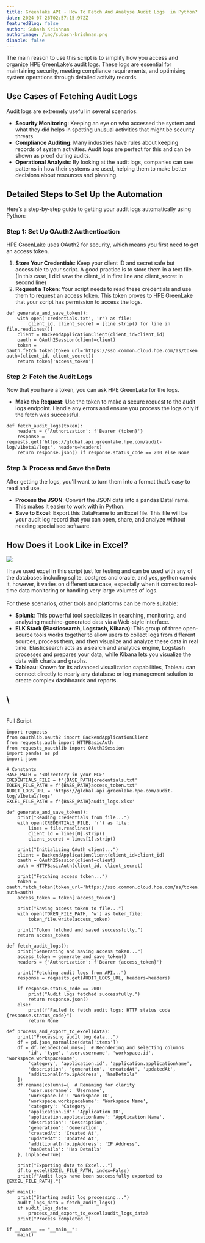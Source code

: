 ```yaml
---
title: Greenlake API - How To Fetch And Analyse Audit Logs  in Python?
date: 2024-07-26T02:57:15.972Z
featuredBlog: false
author: Subash Krishnan
authorimage: /img/subash-krishnan.png
disable: false
---
```

The main reason to use this script is to simplify how you access and organize HPE GreenLake’s audit logs. These logs are essential for maintaining security, meeting compliance requirements, and optimising system operations through detailed activity records.

## Use Cases of Fetching Audit Logs

Audit logs are extremely useful in several scenarios:

* **Security Monitoring**: Keeping an eye on who accessed the system and what they did helps in spotting unusual activities that might be security threats.
* **Compliance Auditing**: Many industries have rules about keeping records of system activities. Audit logs are perfect for this and can be shown as proof during audits.
* **Operational Analysis**: By looking at the audit logs, companies can see patterns in how their systems are used, helping them to make better decisions about resources and planning.

## Detailed Steps to Set Up the Automation

Here’s a step-by-step guide to getting your audit logs automatically using Python:

### Step 1: Set Up OAuth2 Authentication

HPE GreenLake uses OAuth2 for security, which means you first need to get an access token.

1. **Store Your Credentials**: Keep your client ID and secret safe but accessible to your script. A good practice is to store them in a text file. (In this case, I did save the client_Id in first line and client_secret in second line)
2. **Request a Token**: Your script needs to read these credentials and use them to request an access token. This token proves to HPE GreenLake that your script has permission to access the logs.

```
def generate_and_save_token():
    with open('credentials.txt', 'r') as file:
        client_id, client_secret = [line.strip() for line in file.readlines()]
    client = BackendApplicationClient(client_id=client_id)
    oauth = OAuth2Session(client=client)
    token = oauth.fetch_token(token_url='https://sso.common.cloud.hpe.com/as/token.oauth2', auth=(client_id, client_secret))
    return token['access_token']
```

### Step 2: Fetch the Audit Logs

Now that you have a token, you can ask HPE GreenLake for the logs.

* **Make the Request**: Use the token to make a secure request to the audit logs endpoint. Handle any errors and ensure you process the logs only if the fetch was successful.

```
def fetch_audit_logs(token):
    headers = {'Authorization': f'Bearer {token}'}
    response = requests.get('https://global.api.greenlake.hpe.com/audit-log/v1beta1/logs', headers=headers)
    return response.json() if response.status_code == 200 else None
```

### Step 3: Process and Save the Data

After getting the logs, you'll want to turn them into a format that’s easy to read and use.

* **Process the JSON**: Convert the JSON data into a pandas DataFrame. This makes it easier to work with in Python.
* **Save to Excel**: Export this DataFrame to an Excel file. This file will be your audit log record that you can open, share, and analyze without needing specialised software.

## How Does it Look Like in Excel?

![](/img/excel-output.png)

I have used excel in this script just for testing and can be used with any of the databases including sqlite, postgres and oracle, and yes, python can do it, however, it varies on different use case, especially when it comes to real-time data monitoring or handling very large volumes of logs. \
\
For these scenarios, other tools and platforms can be more suitable:

* **Splunk**: This powerful tool specializes in searching, monitoring, and analyzing machine-generated data via a Web-style interface. 
* **ELK Stack (Elasticsearch, Logstash, Kibana)**: This group of three open-source tools works together to allow users to collect logs from different sources, process them, and then visualize and analyze these data in real time. Elasticsearch acts as a search and analytics engine, Logstash processes and prepares your data, while Kibana lets you visualize the data with charts and graphs.
* **Tableau**: Known for its advanced visualization capabilities, Tableau can connect directly to nearly any database or log management solution to create complex dashboards and reports. 

## \
\
Full Script

```
import requests
from oauthlib.oauth2 import BackendApplicationClient
from requests.auth import HTTPBasicAuth
from requests_oauthlib import OAuth2Session
import pandas as pd
import json

# Constants
BASE_PATH = '<Directory in your PC>'
CREDENTIALS_FILE = f'{BASE_PATH}credentials.txt'
TOKEN_FILE_PATH = f'{BASE_PATH}access_token.txt'
AUDIT_LOGS_URL = 'https://global.api.greenlake.hpe.com/audit-log/v1beta1/logs'
EXCEL_FILE_PATH = f'{BASE_PATH}audit_logs.xlsx'

def generate_and_save_token():
    print("Reading credentials from file...")
    with open(CREDENTIALS_FILE, 'r') as file:
        lines = file.readlines()
        client_id = lines[0].strip()
        client_secret = lines[1].strip()

    print("Initializing OAuth client...")
    client = BackendApplicationClient(client_id=client_id)
    oauth = OAuth2Session(client=client)
    auth = HTTPBasicAuth(client_id, client_secret)

    print("Fetching access token...")
    token = oauth.fetch_token(token_url='https://sso.common.cloud.hpe.com/as/token.oauth2', auth=auth)
    access_token = token['access_token']
    
    print("Saving access token to file...")
    with open(TOKEN_FILE_PATH, 'w') as token_file:
        token_file.write(access_token)

    print("Token fetched and saved successfully.")
    return access_token

def fetch_audit_logs():
    print("Generating and saving access token...")
    access_token = generate_and_save_token()
    headers = {'Authorization': f'Bearer {access_token}'}

    print("Fetching audit logs from API...")
    response = requests.get(AUDIT_LOGS_URL, headers=headers)
    
    if response.status_code == 200:
        print("Audit logs fetched successfully.")
        return response.json()
    else:
        print(f"Failed to fetch audit logs: HTTP status code {response.status_code}")
        return None

def process_and_export_to_excel(data):
    print("Processing audit log data...")
    df = pd.json_normalize(data['items'])
    df = df.reindex(columns=[  # Reordering and selecting columns
        'id', 'type', 'user.username', 'workspace.id', 'workspace.workspaceName',
        'category', 'application.id', 'application.applicationName', 
        'description', 'generation', 'createdAt', 'updatedAt', 
        'additionalInfo.ipAddress', 'hasDetails'
    ])
    df.rename(columns={  # Renaming for clarity
        'user.username': 'Username',
        'workspace.id': 'Workspace ID',
        'workspace.workspaceName': 'Workspace Name',
        'category': 'Category',
        'application.id': 'Application ID',
        'application.applicationName': 'Application Name',
        'description': 'Description',
        'generation': 'Generation',
        'createdAt': 'Created At',
        'updatedAt': 'Updated At',
        'additionalInfo.ipAddress': 'IP Address',
        'hasDetails': 'Has Details'
    }, inplace=True)
    
    print("Exporting data to Excel...")
    df.to_excel(EXCEL_FILE_PATH, index=False)
    print(f"Audit logs have been successfully exported to {EXCEL_FILE_PATH}.")

def main():
    print("Starting audit log processing...")
    audit_logs_data = fetch_audit_logs()
    if audit_logs_data:
        process_and_export_to_excel(audit_logs_data)
    print("Process completed.")

if __name__ == "__main__":
    main()
```
